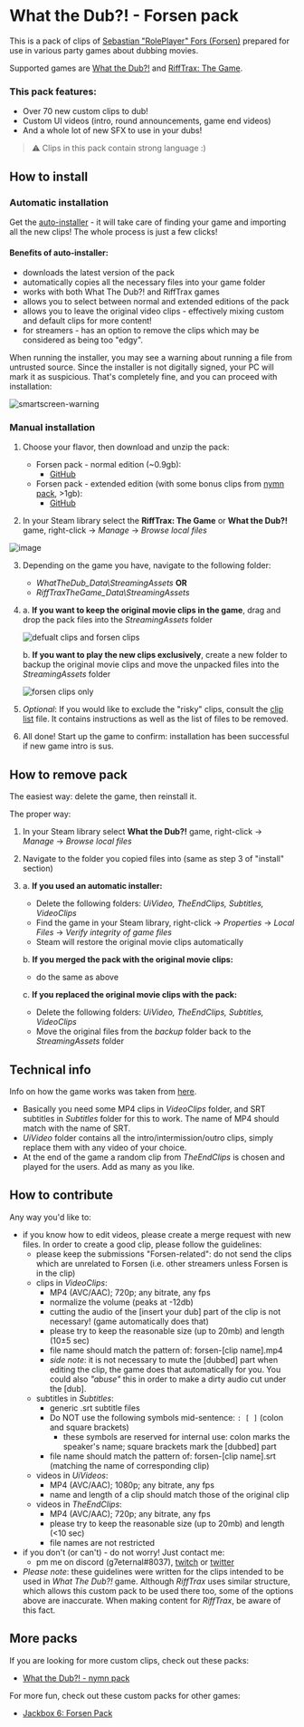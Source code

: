 # What the Dub?! - Forsen pack
This is a pack of clips of [Sebastian "RolePlayer" Fors (Forsen)](https://twitch.tv/forsen) prepared for use in various party games about dubbing movies.

Supported games are [What the Dub?!](https://store.steampowered.com/app/1495860/What_The_Dub/) and [RiffTrax: The Game](https://store.steampowered.com/app/1707870/RiffTrax_The_Game/).

### This pack features:
+ Over 70 new custom clips to dub!
+ Custom UI videos (intro, round announcements, game end videos)
+ And a whole lot of new SFX to use in your dubs!

> ⚠ Clips in this pack contain strong language :)

## How to install
### Automatic installation
Get the [auto-installer](https://github.com/g7eternal/wtd-forsen-pack/releases/latest/download/wtd-forsen-pack-auto.exe) - it will take care of finding your game and importing all the new clips! The whole process is just a few clicks!
#### Benefits of auto-installer:
+ downloads the latest version of the pack
+ automatically copies all the necessary files into your game folder
+ works with both What The Dub?! and RiffTrax games
+ allows you to select between normal and extended editions of the pack
+ allows you to leave the original video clips - effectively mixing custom and default clips for more content!
+ for streamers - has an option to remove the clips which may be considered as being too "edgy".

When running the installer, you may see a warning about running a file from untrusted source. Since the installer is not digitally signed, your PC will mark it as suspicious. That's completely fine, and you can proceed with installation:

![smartscreen-warning](https://user-images.githubusercontent.com/40625769/149666886-cacdb7a2-6019-4d0e-aa70-e373e508ed73.png)

### Manual installation
1. Choose your flavor, then download and unzip the pack: 
    + Forsen pack - normal edition (~0.9gb): 
        + [GitHub](https://github.com/g7eternal/wtd-forsen-pack/archive/refs/heads/main.zip) 
    + Forsen pack - extended edition (with some bonus clips from [nymn pack](https://github.com/badoge/wtd-nymn-pack), >1gb): 
        + [GitHub](https://github.com/badoge/wtd-nymn-pack/releases/download/v2forsen/wtd-pack-for-forsen.zip)

2. In your Steam library select the **RiffTrax: The Game** or **What the Dub?!**  game, right-click -> _Manage_ -> _Browse local files_

![image](https://user-images.githubusercontent.com/18620902/116490233-e6cafe80-a8a7-11eb-89fd-cb1cd43eca84.png)

3. Depending on the game you have, navigate to the following folder:
    + _WhatTheDub_Data\StreamingAssets_ **OR**
    + _RiffTraxTheGame_Data\StreamingAssets_

4. 
    a. **If you want to keep the original movie clips in the game**, drag and drop the pack files into the _StreamingAssets_ folder

    ![defualt clips and forsen clips](https://user-images.githubusercontent.com/18620902/116491289-973a0200-a8aa-11eb-9475-16b2a87b2b55.gif)

    b. **If you want to play the new clips exclusively**, create a new folder to backup the original movie clips and move the unpacked files into the _StreamingAssets_ folder

    ![forsen clips only](https://user-images.githubusercontent.com/18620902/116491700-8b027480-a8ab-11eb-9c9e-89aeea4a9d90.gif)

5. *Optional*: If you would like to exclude the "risky" clips, consult the [clip list](https://raw.githubusercontent.com/g7eternal/wtd-forsen-pack/main/_installer-src/tos-list.txt) file. It contains instructions as well as the list of files to be removed.

6. All done! Start up the game to confirm: installation has been successful if new game intro is sus.

## How to remove pack
The easiest way: delete the game, then reinstall it.

The proper way:

1. In your Steam library select **What the Dub?!** game, right-click -> _Manage_ -> _Browse local files_

2. Navigate to the folder you copied files into (same as step 3 of "install" section)

3. 
    a. **If you used an automatic installer:**
    * Delete the following folders: _UiVideo, TheEndClips, Subtitles, VideoClips_
    * Find the game in your Steam library, right-click -> *Properties* -> *Local Files* -> *Verify integrity of game files*
    * Steam will restore the original movie clips automatically
    
    b. **If you merged the pack with the original movie clips:**
    * do the same as above
    
    c. **If you replaced the original movie clips with the pack:**

    * Delete the following folders: _UiVideo, TheEndClips, Subtitles, VideoClips_
    * Move the original files from the _backup_ folder back to the _StreamingAssets_ folder

## Technical info
Info on how the game works was taken from [here](https://www.reddit.com/r/RedditAndChill/comments/mtacw3/lets_make_new_what_the_dub_vids_peepopog/).
- Basically you need some MP4 clips in _VideoClips_ folder, and SRT subtitles in _Subtitles_ folder for this to work. The name of MP4 should match with the name of SRT.
- _UiVideo_ folder contains all the intro/intermission/outro clips, simply replace them with any video of your choice.
- At the end of the game a random clip from _TheEndClips_ is chosen and played for the users. Add as many as you like.

## How to contribute
Any way you'd like to:
- if you know how to edit videos, please create a merge request with new files. In order to create a good clip, please follow the guidelines:
  - please keep the submissions "Forsen-related": do not send the clips which are unrelated to Forsen (i.e. other streamers unless Forsen is in the clip)
  - clips in _VideoClips_:
    - MP4 (AVC/AAC); 720p; any bitrate, any fps
    - normalize the volume (peaks at -12db)
    - cutting the audio of the \[insert your dub\] part of the clip is not necessary! (game automatically does that)
    - please try to keep the reasonable size (up to 20mb) and length (10±5 sec)
    - file name should match the pattern of: forsen-\[clip name\].mp4
    - *side note*: it is not necessary to mute the \[dubbed\] part when editing the clip, the game does that automatically for you. You could also _"abuse"_ this in order to make a dirty audio cut under the \[dub\].
  - subtitles in _Subtitles_:
    - generic .srt subtitle files
    - Do NOT use the following symbols mid-sentence: ```: [ ]``` (colon and square brackets)
      - these symbols are reserved for internal use: colon marks the speaker's name; square brackets mark the \[dubbed\] part
    - file name should match the pattern of: forsen-\[clip name\].srt (matching the name of corresponding clip)
  - videos in _UiVideos_:
    - MP4 (AVC/AAC); 1080p; any bitrate, any fps
    - name and length of a clip should match those of the original clip
  - videos in _TheEndClips_:
    - MP4 (AVC/AAC); 720p; any bitrate, any fps
    - please try to keep the reasonable size (up to 20mb) and length (<10 sec)
    - file names are not restricted
- if you don't (or can't) - do not worry! Just contact me:
    - pm me on discord (g7eternal#8037), [twitch](https://twitch.tv/g7eternal) or [twitter](https://twitter.com/g7_eternal)
- *Please note*: these guidelines were written for the clips intended to be used in *What The Dub?!* game. Although *RiffTrax* uses similar structure, which allows this custom pack to be used there too, some of the options above are inaccurate. When making content for *RiffTrax*, be aware of this fact.

## More packs
If you are looking for more custom clips, check out these packs:
- [What the Dub?! - nymn pack](https://github.com/badoge/wtd-nymn-pack)

For more fun, check out these custom packs for other games:
- [Jackbox 6: Forsen Pack](https://github.com/g7eternal/jackbox-forsen-pack-6)
